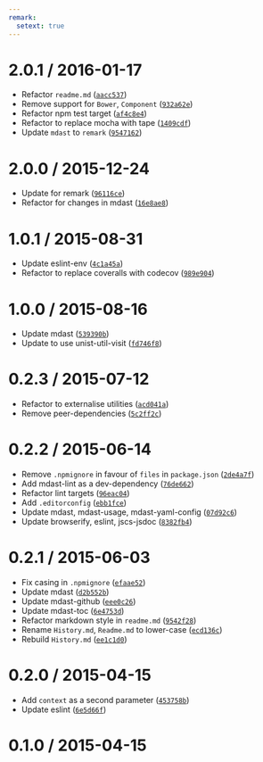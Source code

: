 ```yaml
---
remark:
  setext: true
---
```


<!--lint disable no-multiple-toplevel-headings-->

2.0.1 / 2016-01-17
==================

*   Refactor `readme.md` ([`aacc537`](https://github.com/wooorm/mdast-zone/commit/aacc537))
*   Remove support for `Bower`, `Component` ([`932a62e`](https://github.com/wooorm/mdast-zone/commit/932a62e))
*   Refactor npm test target ([`af4c8e4`](https://github.com/wooorm/mdast-zone/commit/af4c8e4))
*   Refactor to replace mocha with tape ([`1409cdf`](https://github.com/wooorm/mdast-zone/commit/1409cdf))
*   Update `mdast` to `remark` ([`9547162`](https://github.com/wooorm/mdast-zone/commit/9547162))

2.0.0 / 2015-12-24
==================

*   Update for remark ([`96116ce`](https://github.com/wooorm/mdast-zone/commit/96116ce))
*   Refactor for changes in mdast ([`16e8ae8`](https://github.com/wooorm/mdast-zone/commit/16e8ae8))

1.0.1 / 2015-08-31
==================

*   Update eslint-env ([`4c1a45a`](https://github.com/wooorm/mdast-zone/commit/4c1a45a))
*   Refactor to replace coveralls with codecov ([`989e904`](https://github.com/wooorm/mdast-zone/commit/989e904))

1.0.0 / 2015-08-16
==================

*   Update mdast ([`539390b`](https://github.com/wooorm/mdast-zone/commit/539390b))
*   Update to use unist-util-visit ([`fd746f8`](https://github.com/wooorm/mdast-zone/commit/fd746f8))

0.2.3 / 2015-07-12
==================

*   Refactor to externalise utilities ([`acd041a`](https://github.com/wooorm/mdast-zone/commit/acd041a))
*   Remove peer-dependencies ([`5c2ff2c`](https://github.com/wooorm/mdast-zone/commit/5c2ff2c))

0.2.2 / 2015-06-14
==================

*   Remove `.npmignore` in favour of `files` in `package.json` ([`2de4a7f`](https://github.com/wooorm/mdast-zone/commit/2de4a7f))
*   Add mdast-lint as a dev-dependency ([`76de662`](https://github.com/wooorm/mdast-zone/commit/76de662))
*   Refactor lint targets ([`96eac04`](https://github.com/wooorm/mdast-zone/commit/96eac04))
*   Add `.editorconfig` ([`ebb1fce`](https://github.com/wooorm/mdast-zone/commit/ebb1fce))
*   Update mdast, mdast-usage, mdast-yaml-config ([`07d92c6`](https://github.com/wooorm/mdast-zone/commit/07d92c6))
*   Update browserify, eslint, jscs-jsdoc ([`8382fb4`](https://github.com/wooorm/mdast-zone/commit/8382fb4))

0.2.1 / 2015-06-03
==================

*   Fix casing in `.npmignore` ([`efaae52`](https://github.com/wooorm/mdast-zone/commit/efaae52))
*   Update mdast ([`d2b552b`](https://github.com/wooorm/mdast-zone/commit/d2b552b))
*   Update mdast-github ([`eee0c26`](https://github.com/wooorm/mdast-zone/commit/eee0c26))
*   Update mdast-toc ([`6e4753d`](https://github.com/wooorm/mdast-zone/commit/6e4753d))
*   Refactor markdown style in `readme.md` ([`9542f28`](https://github.com/wooorm/mdast-zone/commit/9542f28))
*   Rename `History.md`, `Readme.md` to lower-case ([`ecd136c`](https://github.com/wooorm/mdast-zone/commit/ecd136c))
*   Rebuild `History.md` ([`ee1c1d0`](https://github.com/wooorm/mdast-zone/commit/ee1c1d0))

0.2.0 / 2015-04-15
==================

*   Add `context` as a second parameter ([`453758b`](https://github.com/wooorm/mdast-zone/commit/453758b))
*   Update eslint ([`6e5d66f`](https://github.com/wooorm/mdast-zone/commit/6e5d66f))

0.1.0 / 2015-04-15
==================
